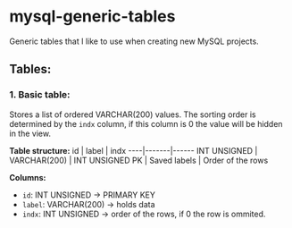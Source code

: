 # mysql-generic-tables
Generic tables that I like to use when creating new MySQL projects.


## Tables: 

### 1. Basic table: 

Stores a list of ordered VARCHAR(200) values. The sorting order is determined by the `indx` column, if this column is 0 the value will be hidden in the view.

**Table structure:** 
 id | label | indx 
----|-------|------
INT UNSIGNED | VARCHAR(200) | INT UNSIGNED 
PK | Saved labels | Order of the rows 

**Columns:**
- `id`: 		INT UNSIGNED -> PRIMARY KEY
- `label`: 	VARCHAR(200) -> holds data
- `indx`:		INT UNSIGNED -> order of the rows, if 0 the row is ommited.
